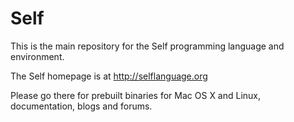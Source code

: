 Self
====

This is the main repository for the Self programming language and environment.

The Self homepage is at http://selflanguage.org

Please go there for prebuilt binaries for Mac OS X and Linux, documentation, blogs and forums.

  
